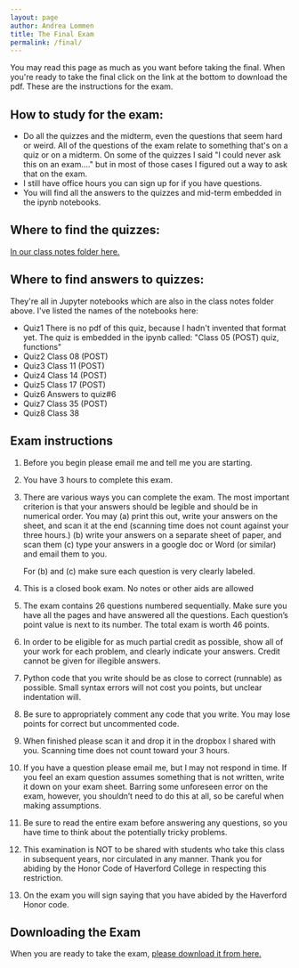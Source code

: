 ```yaml
---
layout: page
author: Andrea Lommen
title: The Final Exam 
permalink: /final/
---
```


You may read this page as much as you want before taking the final.  When
you're ready to take the final click on the link at the bottom to download the
pdf.   These are the instructions for the exam.

## How to study for the exam:
* Do all the quizzes and the midterm, even the questions that seem hard or
weird.  All of
the questions of the exam relate to something that's on a quiz or on a midterm.
On some of the quizzes I said "I could never ask this on an exam...." but in 
most of those cases I figured out a way to ask that on the exam.
* I still have office hours you can sign up for if you have questions.
* You will find all the answers to the quizzes and mid-term embedded in
the ipynb notebooks.

## Where to find the quizzes:
[In our class notes folder here.](https://haverford.box.com/s/mdp4kdykmxzq7iuvwo7sfiveptaqr6qk)


## Where to find answers to quizzes:
They're all in Jupyter notebooks which are also in the class
notes folder above.  I've listed the names of
the notebooks here:
* Quiz1  There is no pdf of this quiz, because I hadn't invented
that format yet.  The quiz is embedded in the ipynb called:
"Class 05 (POST) quiz, functions"
* Quiz2 Class 08 (POST)
* Quiz3 Class 11 (POST)
* Quiz4 Class 14 (POST)
* Quiz5 Class 17 (POST)
* Quiz6 Answers to quiz#6 
* Quiz7 Class 35 (POST)
* Quiz8 Class 38


## Exam instructions
1. Before you begin please email me and tell me you are starting.
2. You have 3 hours to complete this exam.
3. There are various ways you can complete the exam. The most important criterion is that your answers should be legible and should be in numerical order. You may 
	(a) print this out, write your answers on the sheet, and scan it at the end (scanning time does not count against your three hours.) 
	(b) write your answers on a separate sheet of paper, and scan them 
	(c) type your answers in a google doc or Word (or similar) and email them to you. 

	For (b) and (c) make sure each question is very clearly labeled.

4. This is a closed book exam. No notes or other aids are allowed
5. The exam contains 26 questions numbered sequentially. Make sure you have all the pages and have answered all the questions. Each question’s
point value is next to its number. The total exam is worth 46 points.
6. In order to be eligible for as much partial credit as possible, show all of your work for each problem, and
clearly indicate your answers. Credit cannot be given for illegible answers.
7. Python code that you write should be as close to correct (runnable) as possible. Small syntax errors will
not cost you points, but unclear indentation will.
8. Be sure to appropriately comment any code that you write. You may lose points for correct but
uncommented code.
9. When finished please scan it and drop it in the dropbox I shared with you. Scanning time does not count toward your 3 hours.
10. If you have a question please email me, but I may not respond in time. If you feel an exam question assumes something that is not written, write it down on your exam sheet. Barring some unforeseen error on the exam, however, you shouldn’t need to do this at all, so be careful when making assumptions.
11. Be sure to read the entire exam before answering any questions, so you have time to think about the potentially tricky problems.
12. This examination is NOT to be shared with students who take this class in subsequent years, nor circulated in any manner. Thank you for abiding by the Honor Code of Haverford College in respecting this restriction.
13. On the exam you will sign saying that you have abided by the Haverford Honor code.

## Downloading the Exam
When you are ready to take the exam, [please download it from here.](final.pdf)
